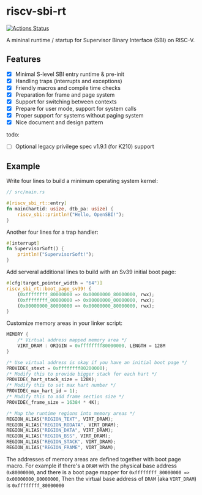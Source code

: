 # riscv-sbi-rt

[![Actions Status](https://github.com/rcore-os/riscv-sbi-rt/workflows/CI/badge.svg)](https://github.com/rcore-os/riscv-sbi-rt/actions)

A mininal runtime / startup for Supervisor Binary Interface (SBI) on RISC-V.

## Features

- [x] Minimal S-level SBI entry runtime & pre-init
- [x] Handling traps (interrupts and exceptions)
- [x] Friendly macros and compile time checks
- [x] Preparation for frame and page system
- [x] Support for switching between contexts
- [x] Prepare for user mode, support for system calls
- [x] Proper support for systems without paging system
- [x] Nice document and design pattern

todo:

- [ ] Optional legacy privilege spec v1.9.1 (for K210) support

## Example

Write four lines to build a minimum operating system kernel:

```rust
// src/main.rs

#[riscv_sbi_rt::entry]
fn main(hartid: usize, dtb_pa: usize) {
    riscv_sbi::println!("Hello, OpenSBI!");
}
```

Another four lines for a trap handler:

```rust
#[interrupt]
fn SupervisorSoft() {
    println!("SupervisorSoft!");
}
```

Add serveral additional lines to build with an Sv39 initial boot page:

```rust
#[cfg(target_pointer_width = "64")]
riscv_sbi_rt::boot_page_sv39! {
    (0xffffffff_80000000 => 0x00000000_80000000, rwx);
    (0xffffffff_00000000 => 0x00000000_00000000, rwx);
    (0x00000000_80000000 => 0x00000000_80000000, rwx);
}
```

Customize memory areas in your linker script:

```rust
MEMORY {
    /* Virtual address mapped memory area */
    VIRT_DRAM : ORIGIN = 0xffffffff80000000, LENGTH = 128M
}

/* Use virtual address is okay if you have an initial boot page */
PROVIDE(_stext = 0xffffffff80200000);
/* Modify this to provide bigger stack for each hart */
PROVIDE(_hart_stack_size = 128K);
/* Modify this to set max hart number */
PROVIDE(_max_hart_id = 1);
/* Modify this to add frame section size */
PROVIDE(_frame_size = 16384 * 4K);

/* Map the runtime regions into memory areas */
REGION_ALIAS("REGION_TEXT", VIRT_DRAM);
REGION_ALIAS("REGION_RODATA", VIRT_DRAM);
REGION_ALIAS("REGION_DATA", VIRT_DRAM);
REGION_ALIAS("REGION_BSS", VIRT_DRAM);
REGION_ALIAS("REGION_STACK", VIRT_DRAM);
REGION_ALIAS("REGION_FRAME", VIRT_DRAM);
```

The addresses of memory areas are defined together with boot page macro.
For example if there's a `DRAM` with the physical base address `0x80000000`,
and there is a boot page mapper for `0xffffffff_80000000 => 0x00000000_80000000`,
Then the virtual base address of `DRAM` (aka `VIRT_DRAM`) is `0xffffffff_80000000`
